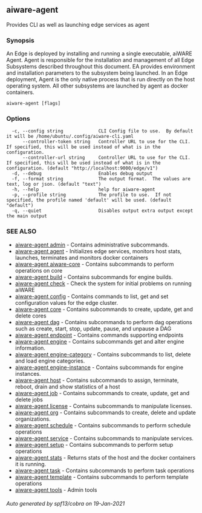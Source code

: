 ## aiware-agent

Provides CLI as well as launching edge services as agent

### Synopsis

An Edge is deployed by installing and running a single executable, aiWARE Agent.  Agent is responsible
for the installation and management of all Edge Subsystems described throughout this document.
EA provides environment and installation parameters to the subsystem being launched.
In an Edge deployment, Agent is the only native process that is run directly on the host operating system.
All other subsystems are launched by agent as docker containers.

```
aiware-agent [flags]
```

### Options

```
  -c, --config string             CLI Config file to use.  By default it will be /home/ubuntu/.config/aiware-cli.yaml
      --controller-token string   Controller URL to use for the CLI.  If specified, this will be used instead of what is in the configuration.
      --controller-url string     Controller URL to use for the CLI.  If specified, this will be used instead of what is in the configuration. (default "http://localhost:9000/edge/v1")
  -d, --debug                     Enables debug output
  -f, --format string             The output format.  The values are text, log or json. (default "text")
  -h, --help                      help for aiware-agent
  -p, --profile string            The profile to use.  If not specified, the profile named 'default' will be used. (default "default")
  -q, --quiet                     Disables output extra output except the main output
```

### SEE ALSO

* [aiware-agent admin](/cli/aiware-agent_admin.md)	 - Contains administrative subcommands.
* [aiware-agent agent](/cli/aiware-agent_agent.md)	 - Initializes edge services, monitors host stats, launches, terminates and monitors docker containers
* [aiware-agent aiware-core](/cli/aiware-agent_aiware-core.md)	 - Contains subcommands to perform operations on core
* [aiware-agent build](/cli/aiware-agent_build.md)	 - Contains subcommands for engine builds.
* [aiware-agent check](/cli/aiware-agent_check.md)	 - Check the system for initial problems on running aiWARE
* [aiware-agent config](/cli/aiware-agent_config.md)	 - Contains commands to list, get and set configuration values for the edge cluster.
* [aiware-agent core](/cli/aiware-agent_core.md)	 - Contains subcommands to create, update, get and delete cores
* [aiware-agent dag](/cli/aiware-agent_dag.md)	 - Contains subcommands to perform dag operations such as create, start, stop, update, pause, and unpause a DAG
* [aiware-agent endpoint](/cli/aiware-agent_endpoint.md)	 - Contains commands supporting endpoints
* [aiware-agent engine](/cli/aiware-agent_engine.md)	 - Contains subcommands get and alter engine information.
* [aiware-agent engine-category](/cli/aiware-agent_engine-category.md)	 - Contains subcommands to list, delete and load engine categories.
* [aiware-agent engine-instance](/cli/aiware-agent_engine-instance.md)	 - Contains subcommands for engine instances.
* [aiware-agent host](/cli/aiware-agent_host.md)	 - Contains subcommands to assign, terminate, reboot, drain and show statistics of a host
* [aiware-agent job](/cli/aiware-agent_job.md)	 - Contains subcommands to create, update, get and delete jobs
* [aiware-agent license](/cli/aiware-agent_license.md)	 - Contains subcommands to manipulate licenses.
* [aiware-agent org](/cli/aiware-agent_org.md)	 - Contains subcommands to create, delete and update organizations.
* [aiware-agent schedule](/cli/aiware-agent_schedule.md)	 - Contains subcommands to perform schedule operations
* [aiware-agent service](/cli/aiware-agent_service.md)	 - Contains subcommands to manipulate services.
* [aiware-agent setup](/cli/aiware-agent_setup.md)	 - Contains subcommands to perform setup operations
* [aiware-agent stats](/cli/aiware-agent_stats.md)	 - Returns stats of the host and the docker containers it is running.
* [aiware-agent task](/cli/aiware-agent_task.md)	 - Contains subcommands to perform task operations
* [aiware-agent template](/cli/aiware-agent_template.md)	 - Contains subcommands to perform template operations
* [aiware-agent tools](/cli/aiware-agent_tools.md)	 - Admin tools

###### Auto generated by spf13/cobra on 19-Jan-2021
